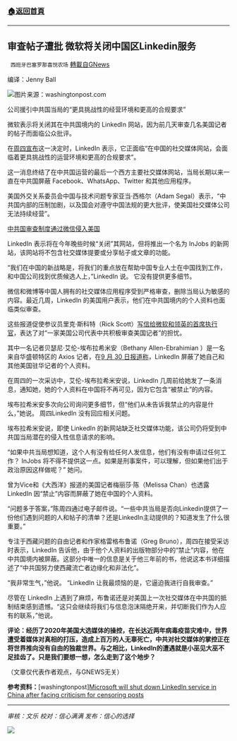 ###  [:house:返回首頁](https://github.com/ourhimalayas/txt)
---


## 审查帖子遭批 微软将关闭中国区Linkedin服务
` 西班牙巴塞罗那喜悦农场` [轉載自GNews](https://gnews.org/zh-hans/1597531/)

编译：Jenny Ball

![](https://assets.gnews.org/wp-content/uploads/2021/10/imrs-scaled.jpg)图片来源：washingtonpost.com

公司援引中共国当局的“更具挑战性的经营环境和更高的合规要求”

微软表示将关闭其在中共国境内的 LinkedIn 网站，因为前几天审查几名美国记者的帖子而面临公众批评。

在[周四宣布](https://blog.linkedin.com/2021/october/14/china-sunset-of-localized-version-of-linkedin-and-launch-of-new-injobs-app)这一决定时，LinkedIn 表示，它正面临“在中国的社交媒体网站，会面临着更具挑战性的运营环境和更高的合规要求”。

这一消息终结了在中共国运营的最后一个西方主要社交媒体网站，当局长期以来一直在中共国屏蔽 Facebook、WhatsApp、Twitter 和其他应用程序。

美国外交关系委员会中国与技术问题专家亚当·西格尔（Adam Segal）表示，“中共国内部的压制加剧，以及国会对遵守中国法规的更大批评，使美国社交媒体公司无法持续经营”。

[中共国审查制度通过微信侵入美国](https://www.washingtonpost.com/technology/2021/01/07/wechat-censorship-china-us-ban/?itid=lk_interstitial_manual_7)

LinkedIn 表示将在今年晚些时候“关闭”其网站，但将推出一个名为 InJobs 的新网站，该网站将不包含社交媒体提要或分享帖子或文章的功能。

“我们在中国的新战略是，将我们的重点放在帮助中国专业人士在中国找到工作，和中国公司找到优质候选人上，”LinkedIn 说。 它没有提供更多细节。

微信和微博等中国人拥有的社交媒体应用程序受到严格审查，删除当局认为敏感的内容。最近几周，LinkedIn 的美国用户表示，他们在中共国境内的个人资料也面临类似审查。

这些报道促使参议员里克·斯科特（Rick Scott）[写信给微软和领英的首席执行官](https://www.rickscott.senate.gov/services/files/7CCE2FDB-FED0-4F82-8FEA-6EC30BA021F8)，表达了对“一家美国公司代表中共积极审查美国记者”的担忧。

其中一名记者贝瑟尼·艾伦-埃布拉希米安（Bethany Allen-Ebrahimian ）是一名来自华盛顿特区的 Axios 记者，在[9 月 30 日报道称](https://www.axios.com/linkedin-blocks-us-journalists-profiles-in-china-22fcefd4-5bc1-490b-a448-b4f9b05e9566.html)，LinkedIn 屏蔽了她自己和其他美国驻华记者的个人资料。

在周四的一次采访中，艾伦-埃布拉希米安说，LinkedIn 几周前给她发了一条消息，通知她，她的个人资料在中国将不再可见，因为它包含“被禁止”的内容。

埃布拉希米安多次向公司询问更多细节，但“他们从未告诉我禁止的内容是什么，”她说。 周四LinkedIn 没有回应相关问题。

埃布拉希米安说，即使 LinkedIn 的新网站缺乏社交媒体功能，该公司仍将受到中共国当局潜在的侵入性信息请求的影响。

“如果中共当局想知道，这个人有没有给任何人发信息，他们有没有申请过任何工作？ InJobs 将不得不提供这一点。如果是刑事案件，可以理解，但如果他们出于政治原因这样做呢？” 她问。

曾为Vice和《大西洋》报道的美国记者梅丽莎·陈（Melissa Chan）也透露LinkedIn 因“禁止”内容而屏蔽了她在中国的个人资料。

“问题多于答案，”陈周四通过电子邮件说。“一些中共当局是否向Linkedin提供了一份他们遇到问题的人和帖子的清单？还是LinkedIn主动提供的？知道发生了什么很重要。”

专注于西藏问题的自由记者和作家格雷格布鲁诺（Greg Bruno），周四在接受采访时表示，LinkedIn 告诉他，由于他个人资料的出版物部分中的“禁止”内容，他在中共国境内被屏蔽。这部分中唯一的信息是关于他三年前的书，他说这本书详细描述了“中共国努力使西藏流亡者边缘化和非法化”。

“我非常生气，”他说。 “LinkedIn 让我最烦恼的是，它逼迫我进行自我审查。”

尽管在 LinkedIn 上遇到了麻烦，布鲁诺还是对美国上一次社交媒体在中共国的抵制结束感到遗憾。“这只会继续将我们与信息泡沫隔绝开来，并切断我们作为人应有的联系，”他说。

**评论：经历了2020年美国大选媒体的操控，在长达近两年病毒疫苗灾难中，世界遭受着媒体对真相的打压，造成上百万的人无辜死亡，中共对社交媒体的掌控正在将世界推向没有自由的独裁世界。与之相比，LinkedIn的遭遇就是小巫见大巫不足挂齿了。只是我们要想一想，怎么走到了这个地步？**

（文章仅代表作者观点，与GNEWS无关）

**参考资料：**[washingtonpost][Microsoft will shut down LinkedIn service in China after facing criticism for censoring posts](https://www.washingtonpost.com/technology/2021/10/14/linkedin-china-shut-down/?utm_campaign=wp_todays_worldview&amp;utm_medium=email&amp;utm_source=newsletter&amp;wpisrc=nl_todayworld&amp;carta-url=https%3A%2F%2Fs2.washingtonpost.com%2Fcar-ln-tr%2F34fc2b1%2F6168fd139d2fda9d4110679d%2F5e2dde419bbc0f6326309bfd%2F42%2F66%2F6168fd139d2fda9d4110679d)

* * *

*审核：文乐
校对：信心满满
发布：信心的选择*

![](https://assets.gnews.org/wp-content/uploads/2021/10/GNEWS_CH.-1-1.jpeg)
